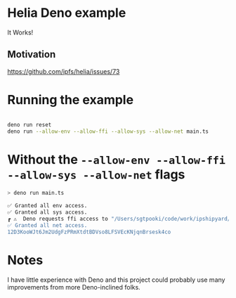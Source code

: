 # Helia Deno example

It Works!

## Motivation

https://github.com/ipfs/helia/issues/73

# Running the example

```bash

deno run reset
deno run --allow-env --allow-ffi --allow-sys --allow-net main.ts
```

# Without the `--allow-env --allow-ffi --allow-sys --allow-net` flags

```bash
> deno run main.ts

✅ Granted all env access.
✅ Granted all sys access.
┏ ⚠️  Deno requests ffi access to "/Users/sgtpooki/code/work/ipshipyard/sgtpooki/helia-deno/node_modules/.deno/node-datachannel@0.5.5/node_mod✅ Granted all ffi access.
✅ Granted all net access.
12D3KooWJt6Jm2UdgFzPRmXtdtBDVso8LFSVEcKNjqnBrsesk4co
```

# Notes

I have little experience with Deno and this project could probably use many improvements from more Deno-inclined folks.
